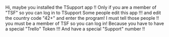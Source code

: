 Hi, maybe you installed the TSupport app !!
Only if you are a member of "TSF" so you can log in to TSupport
Some people edit this app !!! and edit the country code "42+" and enter the program!
I must tell those people !! you must be a member of TSF so you can log in!
Because you have to have a special "Trello" Token !!!
And have a special "Support" number !!
